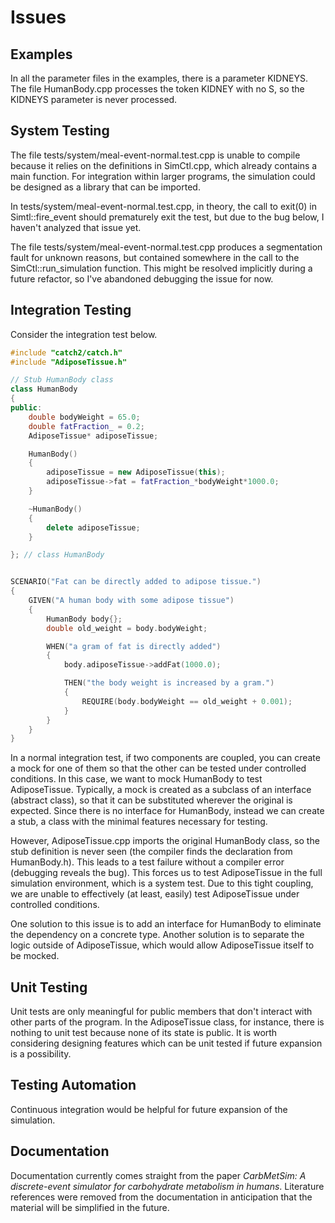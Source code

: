 # Issues


## Examples

In all the parameter files in the examples, there is a parameter KIDNEYS. The file HumanBody.cpp processes the token KIDNEY with no S, so the KIDNEYS parameter is never processed.


## System Testing

The file tests/system/meal-event-normal.test.cpp is unable to compile because it relies on the definitions in SimCtl.cpp, which already contains a main function. For integration within larger programs, the simulation could be designed as a library that can be imported.

In tests/system/meal-event-normal.test.cpp, in theory, the call to exit(0) in Simtl::fire_event should prematurely exit the test, but due to the bug below, I haven't analyzed that issue yet.

The file tests/system/meal-event-normal.test.cpp produces a segmentation fault for unknown reasons, but contained somewhere in the call to the SimCtl::run_simulation function. This might be resolved implicitly during a future refactor, so I've abandoned debugging the issue for now.


## Integration Testing

Consider the integration test below.

```c++
#include "catch2/catch.h"
#include "AdiposeTissue.h"

// Stub HumanBody class
class HumanBody
{
public:
    double bodyWeight = 65.0;
    double fatFraction_ = 0.2;
    AdiposeTissue* adiposeTissue;

    HumanBody()
    {
        adiposeTissue = new AdiposeTissue(this);
        adiposeTissue->fat = fatFraction_*bodyWeight*1000.0;
    }

    ~HumanBody()
    {
        delete adiposeTissue;
    }

}; // class HumanBody


SCENARIO("Fat can be directly added to adipose tissue.")
{
    GIVEN("A human body with some adipose tissue")
    {
        HumanBody body{};
        double old_weight = body.bodyWeight;

        WHEN("a gram of fat is directly added")
        {
            body.adiposeTissue->addFat(1000.0);

            THEN("the body weight is increased by a gram.")
            {
                REQUIRE(body.bodyWeight == old_weight + 0.001);
            }
        }
    }
}
```

In a normal integration test, if two components are coupled, you can create a mock for one of them so that the other can be tested under controlled conditions. In this case, we want to mock HumanBody to test AdiposeTissue. Typically, a mock is created as a subclass of an interface (abstract class), so that it can be substituted wherever the original is expected. Since there is no interface for HumanBody, instead we can create a stub, a class with the minimal features necessary for testing.

However, AdiposeTissue.cpp imports the original HumanBody class, so the stub definition is never seen (the compiler finds the declaration from HumanBody.h). This leads to a test failure without a compiler error (debugging reveals the bug). This forces us to test AdiposeTissue in the full simulation environment, which is a system test. Due to this tight coupling, we are unable to effectively (at least, easily) test AdiposeTissue under controlled conditions.

One solution to this issue is to add an interface for HumanBody to eliminate the dependency on a concrete type. Another solution is to separate the logic outside of AdiposeTissue, which would allow AdiposeTissue itself to be mocked.


## Unit Testing

Unit tests are only meaningful for public members that don't interact with other parts of the program. In the AdiposeTissue class, for instance, there is nothing to unit test because none of its state is public. It is worth considering designing features which can be unit tested if future expansion is a possibility.


## Testing Automation

Continuous integration would be helpful for future expansion of the simulation.


## Documentation

Documentation currently comes straight from the paper *CarbMetSim: A discrete-event simulator for
carbohydrate metabolism in humans*. Literature references were removed from the documentation in anticipation that the material will be simplified in the future.
